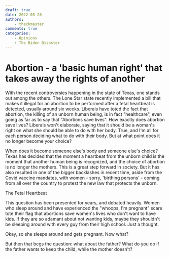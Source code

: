 ```yaml
---
draft: true
date: 2022-05-20
authors:
    - thackmaster
comments: true
categories:
    - Opinions
    - The Biden Disaster
---
```


# Abortion - a 'basic human right' that takes away the rights of another

With the recent controversies happening in the state of Texas, one stands out among the others. The Lone Star state recently implemented a bill that makes it illegal for an abortion to be performed after a fetal heartbeat is detected, usually around six weeks. Liberals have toted the fact that abortion, the killing of an unborn human being, is in fact "healthcare", even going as far as to say that "Abortions save lives". How exactly does abortion save lives? Liberals won't elaborate, saying that it should be a woman's right on what she should be able to do with her body. True, and I'm all for each person deciding what to do with their body. But at what point does it no longer become your choice?

<!-- more -->

When does it become someone else's body and someone else's choice?
Texas has decided that the moment a heartbeat from the unborn child is the moment that another human being is recognized, and the choice of abortion is no longer the mothers. This is a great step forward in society. But it has also resulted in one of the bigger backlashes in recent time, aside from the Covid vaccine mandates, with women - sorry, 'birthing persons' - coming from all over the country to protest the new law that protects the unborn.

The Fetal Heartbeat

This question has been presented for years, and debated heavily. Women who sleep around and have experienced the "whoops, I'm pregnant" scare tote their flag that abortions save women's lives who don't want to have kids. If they are so adamant about not wanting kids, maybe they shouldn't be sleeping around with every guy from their high school. Just a thought.

Okay, so she sleeps around and gets pregnant. Now what?

But then that begs the question: what about the father? What do you do if the father wants to keep the child, while the mother doesn't?